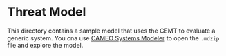 # Threat Model

This directory contains a sample model that uses the CEMT to evaluate a generic system. You cna use [CAMEO Systems Modeler](https://www.3ds.com/products-services/catia/products/no-magic/cameo-systems-modeler/) to open the `.mdzip` file and explore the model.